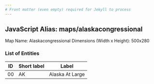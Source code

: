 ```yaml
---
# Front matter (even empty) required for Jekyll to process
---
```


## JavaScript Alias: maps/alaskacongressional

Map Name: Alaskacongressional
Dimensions (Width x Height): 500x280

### List of Entities

| ID  | Short label | Label           |
| --- | ----------- | --------------- |
| 00  | AK          | Alaska At Large |
